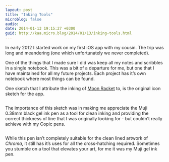 ```yaml
---
layout: post
title: "Inking Tools"
microblog: false
audio: 
date: 2014-01-13 19:15:27 +0300
guid: http://kaa.micro.blog/2014/01/13/inking-tools.html
---
```

<p>In early 2012 I started work on my first iOS app with my cousin. The trip was long and meandering (one which unfortunately we never completed).</p>

<p>One of the things that I made sure I did was keep all my notes and scribbles in a single notebook. This was a bit of a departure for me, but one that I have maintained for all my future projects. Each project has it&rsquo;s own notebook where most things can be found.</p>

<p>One sketch that I attribute the inking of <a href="http://www.moonracket.com">Moon Racket</a> to, is the original icon sketch for the app.</p>

<p><img src="https://micro.kaa.bz/uploads/2018/2bd6f881a3.jpg" alt="" /></p>

<p>The importance of this sketch was in making me appreciate the Muji 0.38mm black gel ink pen as a tool for clean inking and providing the correct thickness of line that I was originally looking for - but couldn&rsquo;t really achieve with my Copic pens.</p>

<p><img src="https://micro.kaa.bz/uploads/2018/a6e0e965e6.jpg" alt="" /></p>

<p>While this pen isn&rsquo;t completely suitable for the clean lined artwork of <em>Chroma</em>, it still has it&rsquo;s uses for all the cross-hatching required. Sometimes you stumble on a tool that elevates your art, for me it was my Muji gel ink pen.</p>
